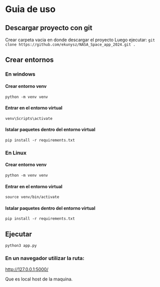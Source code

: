 # Guia de uso

## Descargar proyecto con git
Crear carpeta vacia en donde descargar el proyecto
Luego ejecutar:
`git clone https://github.com/ekunysz/NASA_Space_app_2024.git .`

## Crear entornos
### En windows
#### Crear entorno venv
`python -m venv venv`

#### Entrar en el entorno virtual
`venv\Scripts\activate`

#### Istalar paquetes dentro del entorno virtual
`pip install -r requirements.txt`

### En Linux
#### Crear entorno venv
`python -m venv venv`

#### Entrar en el entorno virtual
`source venv/bin/activate`

#### Istalar paquetes dentro del entorno virtual
`pip install -r requirements.txt`

## Ejecutar
`python3 app.py`

### En un navegador utilizar la ruta:

http://127.0.0.1:5000/

Que es local host de la maquina.
